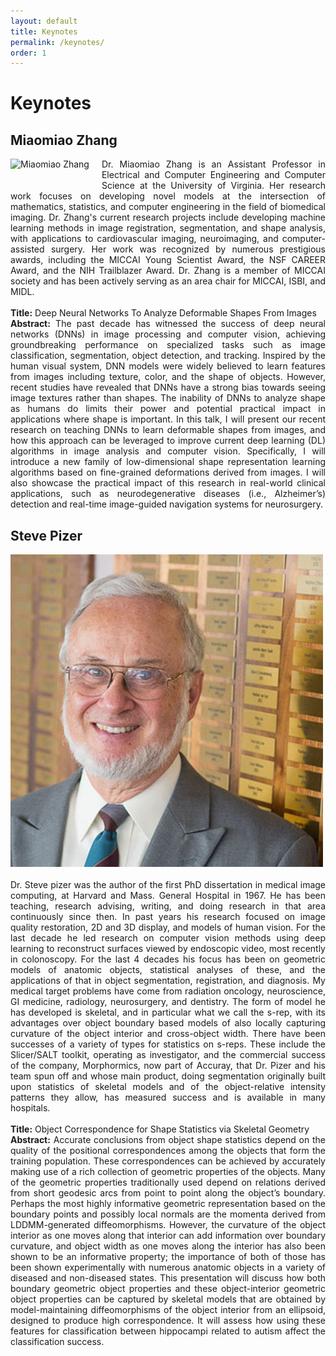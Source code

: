 ```yaml
---
layout: default
title: Keynotes
permalink: /keynotes/
order: 1
---
```

# Keynotes

## Miaomiao Zhang
<img style="float: left; margin: 0 20px 20px 0;" src="../images/miaomiao_zhang.jpg" alt="Miaomiao Zhang">
<p align="justify">Dr. Miaomiao Zhang is an Assistant Professor in Electrical and Computer Engineering and Computer Science at the University of Virginia. Her research work focuses on developing novel models at the intersection of mathematics, statistics, and computer engineering in the field of biomedical imaging. Dr. Zhang's current research projects include developing machine learning methods in image registration, segmentation, and shape analysis, with applications to cardiovascular imaging, neuroimaging, and computer-assisted surgery. Her work was recognized by numerous prestigious awards, including the MICCAI Young Scientist Award, the NSF CAREER Award, and the NIH Trailblazer Award. Dr. Zhang is a member of MICCAI society and has been actively serving as an area chair for MICCAI, ISBI, and MIDL.<br><br>
<b>Title:</b> Deep Neural Networks To Analyze Deformable Shapes From Images<br>
<b>Abstract:</b> The past decade has witnessed the success of deep neural networks (DNNs) in image processing and computer vision, achieving groundbreaking performance on specialized tasks such as image classification, segmentation, object detection, and tracking. Inspired by the human visual system, DNN models were widely believed to learn features from images including texture, color, and the shape of objects. However, recent studies have revealed that DNNs have a strong bias towards seeing image textures rather than shapes. The inability of DNNs to analyze shape as humans do limits their power and potential practical impact in applications where shape is important. In this talk, I will present our recent research on teaching DNNs to learn deformable shapes from images, and how this approach can be leveraged to improve current deep learning (DL) algorithms in image analysis and computer vision. Specifically, I will introduce a new family of low-dimensional shape representation learning algorithms based on fine-grained deformations derived from images.  I will also showcase the practical impact of this research in real-world clinical applications, such as neurodegenerative diseases (i.e., Alzheimer’s) detection and real-time image-guided navigation systems for neurosurgery. <br></p>

## Steve Pizer

<img style="float: left; margin: 0 20px 20px 0;" src="../images/steve_pizer.jpg" alt="Steve Pizer">
<p align="justify">Dr. Steve pizer was the author of the first PhD dissertation in medical image computing, at Harvard and Mass. General Hospital in 1967. He has been teaching, research advising, writing, and doing research in that area continuously since then. In past years his research focused on image quality restoration, 2D and 3D display, and models of human vision. For the last decade he led research on computer vision methods using deep learning to reconstruct surfaces viewed by endoscopic video, most recently in colonoscopy. For the last 4 decades his focus has been on geometric models of anatomic objects, statistical analyses of these, and the applications of that in object segmentation, registration, and diagnosis. My medical target problems have come from radiation oncology, neuroscience, GI medicine, radiology, neurosurgery, and dentistry. The form of model he has developed is skeletal, and in particular what we call the s-rep, with its advantages over object boundary based models of also locally capturing curvature of the object interior and cross-object width. There have been successes of a variety of types for statistics on s-reps. These include the Slicer/SALT toolkit, operating as investigator, and the commercial success of the company, Morphormics, now part of Accuray, that Dr. Pizer and his team spun off and whose main product, doing segmentation originally built upon statistics of skeletal models and of the object-relative intensity patterns they allow, has measured success and is available in many hospitals.<br><br>
<b>Title:</b> Object Correspondence for Shape Statistics via Skeletal Geometry<br>
<b>Abstract:</b> Accurate conclusions from object shape statistics depend on the quality of the positional correspondences among the objects that form the training population. These correspondences can be achieved by accurately making use of a rich collection of geometric properties of the objects. Many of the geometric properties traditionally used depend on relations derived from short geodesic arcs from point to point along the object’s boundary. Perhaps the most highly informative geometric representation based on the boundary points and possibly local normals are the momenta derived from LDDMM-generated diffeomorphisms. However, the curvature of the object interior as one moves along that interior can add information over boundary curvature, and object width as one moves along the interior has also been shown to be an informative property; the importance of both of those has been shown experimentally with numerous anatomic objects in a variety of diseased and non-diseased states. This presentation will discuss how both boundary geometric object properties and these object-interior geometric object properties can be captured by skeletal models that are obtained by model-maintaining diffeomorphisms of the object interior from an ellipsoid, designed to produce high correspondence. It will assess how using these features for classification between hippocampi related to autism affect the classification success. <br></p>
